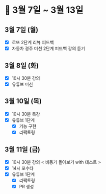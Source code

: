 # 🐯 3월 7일 ~ 3월 13일

## 3월 7일 (월)

- [x] 로또 2단계 리뷰 피드백
- [x] 자동차 경주 미션 2단계 피드백 강의 듣기

## 3월 8일 (화)

- [x] 10시 30분 강의
- [x] 유튜브 미션

## 3월 10일 (목)

- [x] 10시 30분 특강
- [x] 유튜브 1단계
  - [x] 기능 구현
  - [x] 리팩토링

## 3월 11일 (금)

- [x] 10시 30분 강의 < 비동기 돌아보기 with 테스트 >
- [x] 14시 포수타
- [x] 유튜브 1단계
  - [x] 리팩토링
  - [x] PR 생성
